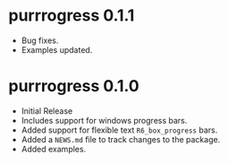 # purrrogress 0.1.1

* Bug fixes.
* Examples updated.

# purrrogress 0.1.0

* Initial Release
* Includes support for windows progress bars.
* Added support for flexible text `R6_box_progress` bars.
* Added a `NEWS.md` file to track changes to the package.
* Added examples.